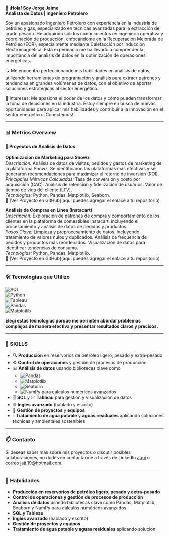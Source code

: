 **👋 ¡Hola! Soy Jorge Jaime**  
**Analista de Datos | Ingeniero Petrolero**

Soy un apasionado Ingeniero Petrolero con experiencia en la industria de petróleo y gas, especializado en técnicas avanzadas para la extracción de crudo pesado. He adquirido sólidos conocimientos en ingeniería operativa y coordinación de producción, enfocándome en la Recuperación Mejorada de Petróleo (EOR), especialmente mediante Calefacción por Inducción Electromagnética. Esta experiencia me ha llevado a comprender la importancia del análisis de datos en la optimización de operaciones energéticas.

🔍 Me encuentro perfeccionando mis habilidades en análisis de datos, utilizando herramientas de programación y análisis para extraer patrones y tendencias en grandes volúmenes de datos, con el objetivo de aportar soluciones estratégicas al sector energético.

🚀 Intereses: Me apasiona el poder de los datos y cómo pueden transformar la toma de decisiones en la industria. Estoy siempre en busca de nuevas oportunidades para aplicar mis habilidades y contribuir a la innovación en el sector energético. ¡Conectemos!

---

### 📊 Metrics Overview

#### 🚀 Proyectos de Análisis de Datos

**Optimización de Marketing para Showz**  
*Descripción:* Análisis de datos de visitas, pedidos y gastos de marketing de la plataforma Showz. Se identificaron las plataformas más efectivas y se generaron recomendaciones para maximizar el retorno de inversión (ROI).  
*Principales Métricas Calculadas:* Tasa de conversión y costo por adquisición (CAC). Análisis de retención y fidelización de usuarios. Valor de tiempo de vida del cliente (LTV).  
*Tecnologías:* Python, Pandas, Matplotlib, Seaborn.  
🔗 [Ver Proyecto en GitHub](aquí puedes agregar el enlace a tu repositorio)

**Análisis de Compras en Línea (Instacart)**  
*Descripción:* Exploración de patrones de compra y comportamiento de los clientes en la plataforma de comestibles Instacart, incluyendo el procesamiento y análisis de datos de pedidos y productos.  
*Pasos Clave:* Limpieza y preprocesamiento de datos, incluyendo tratamiento de valores nulos y duplicados. Análisis de frecuencia de pedidos y productos más reordenados. Visualización de datos para identificar tendencias de consumo.  
*Tecnologías:* Python, Pandas, Matplotlib.  
🔗 [Ver Proyecto en GitHub](aquí puedes agregar el enlace a tu repositorio)

---

### 🛠 Tecnologías que Utilizo

![SQL](https://img.shields.io/badge/SQL-00758F?style=for-the-badge&logo=postgresql&logoColor=white)  
![Python](https://img.shields.io/badge/Python-3776AB?style=for-the-badge&logo=python&logoColor=white)  
![Tableau](https://img.shields.io/badge/Tableau-E97627?style=for-the-badge&logo=tableau&logoColor=white)  
![Pandas](https://img.shields.io/badge/Pandas-150458?style=for-the-badge&logo=pandas&logoColor=white)  
![Matplotlib](https://img.shields.io/badge/Matplotlib-007C92?style=for-the-badge&logo=matplotlib&logoColor=white)  

**Elegí estas tecnologías porque me permiten abordar problemas complejos de manera efectiva y presentar resultados claros y precisos.**

---

### 💼 SKILLS

- 🔍 **Producción** en reservorios de petróleo ligero, pesado y extra-pesado
- ⚙️ **Control de operaciones** y gestión de procesos de producción
- 📊 **Análisis de datos** usando bibliotecas clave como 
  - ![Pandas](https://img.shields.io/badge/Pandas-150458?style=for-the-badge&logo=pandas&logoColor=white) 
  - ![Matplotlib](https://img.shields.io/badge/Matplotlib-007C92?style=for-the-badge&logo=matplotlib&logoColor=white) 
  - ![Seaborn](https://img.shields.io/badge/Seaborn-5D76CB?style=for-the-badge&logo=seaborn&logoColor=white) 
  - ![NumPy](https://img.shields.io/badge/NumPy-013243?style=for-the-badge&logo=numpy&logoColor=white) 
  para cálculos numéricos avanzados
- 🗄️ **SQL** y 📈 **Tableau** para gestión y visualización de datos
- 🌐 **Inglés avanzado** (hablado y escrito)
- 🤝 **Gestión de proyectos** y **equipos**
- 💧 **Tratamiento de agua potable** y **aguas residuales** aplicando soluciones técnicas y ambientales sostenibles

---

### 📫 Contacto

Si deseas saber más sobre mis proyectos o discutir posibles colaboraciones, no dudes en contactarme a través de LinkedIn [aquí](https://www.linkedin.com/in/jorge-andres-jaime-tafur/) o correo [jajt.19@hotmail.com](mailto:jajt.19@hotmail.com).

---

### 💼 Habilidades

- **Producción en reservorios de petróleo ligero, pesado y extra-pesado**
- **Control de operaciones y gestión de procesos de producción**
- **Análisis de datos** usando bibliotecas clave como Pandas, Matplotlib, Seaborn y NumPy para cálculos numéricos avanzados
- **SQL y Tableau**
- **Inglés avanzado** (hablado y escrito)
- **Gestión de proyectos y equipos**
- **Tratamiento de agua potable y aguas residuales** aplicando solucion
